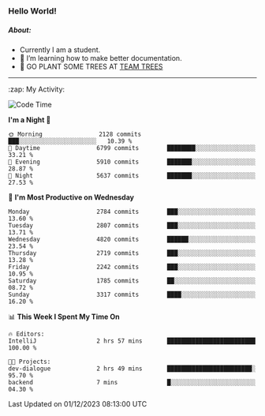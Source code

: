 ### Hello World!

##### About:
- Currently I am a student.
- 🌱 I’m learning how to make better documentation.
- 🌱 GO PLANT SOME TREES AT [TEAM TREES](https://teamtrees.org/)

---
  <summary>:zap: My Activity:</summary>
  
<!--START_SECTION:waka-->
![Code Time](http://img.shields.io/badge/Code%20Time-1%2C267%20hrs%2047%20mins-blue)

**I'm a Night 🦉** 

```text
🌞 Morning                2128 commits        ███░░░░░░░░░░░░░░░░░░░░░░   10.39 % 
🌆 Daytime                6799 commits        ████████░░░░░░░░░░░░░░░░░   33.21 % 
🌃 Evening                5910 commits        ███████░░░░░░░░░░░░░░░░░░   28.87 % 
🌙 Night                  5637 commits        ███████░░░░░░░░░░░░░░░░░░   27.53 % 
```
📅 **I'm Most Productive on Wednesday** 

```text
Monday                   2784 commits        ███░░░░░░░░░░░░░░░░░░░░░░   13.60 % 
Tuesday                  2807 commits        ███░░░░░░░░░░░░░░░░░░░░░░   13.71 % 
Wednesday                4820 commits        ██████░░░░░░░░░░░░░░░░░░░   23.54 % 
Thursday                 2719 commits        ███░░░░░░░░░░░░░░░░░░░░░░   13.28 % 
Friday                   2242 commits        ███░░░░░░░░░░░░░░░░░░░░░░   10.95 % 
Saturday                 1785 commits        ██░░░░░░░░░░░░░░░░░░░░░░░   08.72 % 
Sunday                   3317 commits        ████░░░░░░░░░░░░░░░░░░░░░   16.20 % 
```


📊 **This Week I Spent My Time On** 

```text
🔥 Editors: 
IntelliJ                 2 hrs 57 mins       █████████████████████████   100.00 % 

🐱‍💻 Projects: 
dev-dialogue             2 hrs 49 mins       ████████████████████████░   95.70 % 
backend                  7 mins              █░░░░░░░░░░░░░░░░░░░░░░░░   04.30 % 
```


 Last Updated on 01/12/2023 08:13:00 UTC
<!--END_SECTION:waka-->
